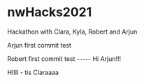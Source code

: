 # nwHacks2021
Hackathon with Clara, Kyla, Robert and Arjun


Arjun first commit test

Robert first commit test ----- Hi Arjun!!!





HIIII - tis Claraaaa